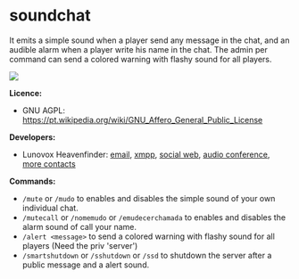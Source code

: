 # soundchat

It emits a simple sound when a player send any message in the chat, and an audible alarm when a player write his name in the chat. The admin per command can send a colored warning with flashy sound for all players.

![](https://raw.githubusercontent.com/Lunovox/soundchat/master/screenshot.png)

**Licence:**

* GNU AGPL: https://pt.wikipedia.org/wiki/GNU_Affero_General_Public_License

**Developers:**

* Lunovox Heavenfinder: [email](mailto:lunovox@disroot.org), [xmpp](xmpp:lunovox@disroot.org?join), [social web](http:mastodon.social/@lunovox), [audio conference](mumble:libreplanetbr.org), [more contacts](https:libreplanet.org/wiki/User:Lunovox)

**Commands:**

* ````/mute```` or ````/mudo```` to enables and disables the simple sound of your own individual chat.
* ````/mutecall```` or ````/nomemudo```` or ````/emudecerchamada```` to enables and disables the alarm sound of call your name.
* ````/alert <message>```` to send a colored warning with flashy sound for all players (Need the priv 'server')
* ````/smartshutdown```` or ````/sshutdown```` or ````/ssd```` to shutdown the server after a public message and a alert sound.

